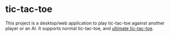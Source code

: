 # tic-tac-toe

This project is a desktop/web application to play tic-tac-toe against another player or an AI. It supports normal tic-tac-toe, and [ultimate tic-tac-toe](https://en.wikipedia.org/wiki/Ultimate_tic-tac-toe).
